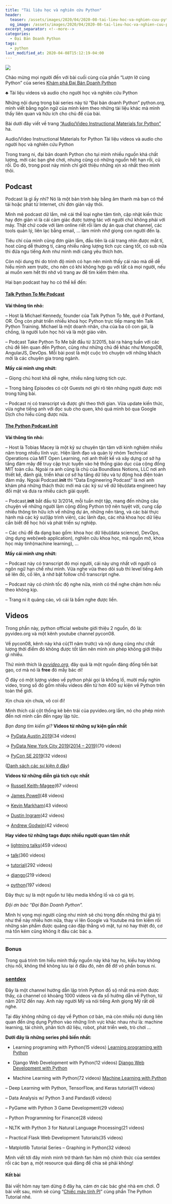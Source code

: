 ```yaml
---
title: "Tài liệu học và nghiên cứu Python"
header:
  teaser: /assets/images/2020/04/2020-08-tai-lieu-hoc-va-nghien-cuu-python-cover.webp
  og_image: /assets/images/2020/04/2020-08-tai-lieu-hoc-va-nghien-cuu-python-cover.webp
excerpt_separator: <!--more-->
categories:
  - Đại Bản Doanh Python
tags:
  - python
last_modified_at: 2020-04-08T15:12:19-04:00
---
```


![](/assets/images/2020/04/2020-08-tai-lieu-hoc-va-nghien-cuu-python-cover.webp)

Chào mừng mọi người đến với bài cuối cùng của phần “Lượn lờ cùng Python” của series [Khám phá Đại Bản Doanh Python](https://graphicdthanh.github.io/python/dai-ban-doanh-python/2020/07/dai-ban-doanh-python-series-overview.html)

♣ Tài liệu videos và audio cho người học và nghiên cứu Python

Những nội dung trong bài series này từ “Đại bản doanh Python” python.org, mình viết bằng ngôn ngữ của mình kèm theo những tài liệu khác mà mình thấy liên quan và hữu ích cho chủ đề của bài.

Bài dưới đây viết về trang [“Audio/Video Instructional Materials for Python”](https://www.python.org/doc/av/) ha.

Audio/Video Instructional Materials for Python
Tài liệu videos và audio cho người học và nghiên cứu Python

Trong trang ni, đại bản doanh Python cho tụi mình nhiều nguồn khá chất lượng, mời các bạn ghé chơi, nhưng cũng có những nguồn hết hạn rồi, cũ rồi. Do đó, trong post này mình chỉ giới thiệu những xịn xò nhất theo mình thôi.

## Podcast

Podcast là gì ấy nhỉ? Nó là một bản trình bày bằng âm thanh mà bạn có thể tải hoặc phát từ Internet, chỉ đơn giản vậy thôi.

Mình mê podcast dữ lắm, mê cái thể loại nghe tâm tình, cập nhật kiến thức hay đơn giản vì là cái cảm giác được tương tác với người chứ không phải với máy. Thật chứ code với làm online riết rồi làm dự án qua chat channel, các tools quản lý, liên lạc bằng email, … làm mình nhớ giọng con người đến lạ.

Tiêu chí của mình cũng đơn giản lắm, đầu tiên là cái trang nhìn được mắt tí, host cũng dễ thương tí, càng nhiều năng lượng tích cực càng tốt, có sub nữa thì đứa ngu tiếng Anh như mình mới càng yêu thích hơn.

Còn nội dung thì do trình độ mình có hạn nên mình thấy cái nào mà dễ dễ hiểu mình xem trước, cho nên có khi không hợp gu với tất cả mọi người, nếu ai muốn xem hết thì nhớ vô trang av để tìm kiếm thêm nha.

Hai bạn podcast hay ho có thể kể đến:
#### [Talk Python To Me Podcast](https://talkpython.fm/)

**Vài thông tin nhỏ:**

– Host là Michael Kennedy, founder của Talk Python To Me, quê ở Portland, OR. Ông còn phát triển nhiều khoá học Python trực tiếp mang tên Talk Python Training. Michael là một doanh nhân, cha của ba cô con gái, là chồng, là người luôn học hỏi và là một giáo viên.

– Podcast Take Python To Me bắt đầu từ 3/2015, bài ra hàng tuần với các chủ đề liên quan đến Python, cũng như những chủ đề khác như MongoDB, AngularJS, DevOps. Mỗi bài post là một cuộc trò chuyện với những khách mời là các chuyên gia trong ngành.

**Mấy cái mình ưng nhứt:**

– Giọng chú host khá dễ nghe, nhiều năng lượng tích cực.

– Trong bảng Episodes có cột Guests nơi ghi rõ tên những người được mời trong từng bài.

– Podcast ni có transcript và được ghi theo thời gian. Vừa update kiến thức, vừa nghe tiếng anh với đọc sub cho quen, khó quá mình bỏ qua Google Dịch cho hiểu cũng được nữa.
#### [The Python Podcast.__init__](https://www.pythonpodcast.com/)

**Vài thông tin nhỏ:**

– Host là Tobias Macey là một kỹ sư chuyên tận tâm với kinh nghiệm nhiều năm trong nhiều lĩnh vực. Hiện lãnh đạo và quản lý nhóm Technical Operations của MIT Open Learning, nơi anh thiết kế và xây dựng cơ sở hạ tầng đám mây để truy cập trực tuyến vào hệ thống giáo dục của cộng đồng MIT toàn cầu. Ngoài ra anh cũng là chủ của Boundlass Notions, LLC nơi anh thiết kế, đánh giá, triển khai cơ sở hạ tầng dữ liệu và tự động hoá điện toán đám mây. Ngoài Podcast.__init__ thì “Data Engineering Podcast” là nơi anh khám phá những thách thức mới mà các kỹ sư về dữ liệu(data engineer) hay đối mặt và đưa ra nhiều cách giải quyết.

– Podcast.__init__ bắt đầu từ 3/2014, mỗi tuần một tập, mang đến những câu chuyện về những người làm cộng đồng Python trở nên tuyệt vời, cung cấp nhiều thông tin hữu ích về những dự án, những nền tảng, và các bài thực hành mà các kỹ sư(lập trình viên), các lãnh đạo, các nhà khoa học dữ liệu cần biết để học hỏi và phát triển sự nghiệp.

– Các chủ đề đa dạng bao gồm: khoa học dữ liệu(data science), DevOps, ứng dụng web(web application), nghiên cứu khoa học, mã nguồn mở, khoa học máy tính(machine learning), …

**Mấy cái mình ưng nhứt:**

– Podcast này có transcript đó mọi người, cái này ưng nhất với người có ngôn ngữ hạn chế như mình. Vừa nghe vừa theo dõi sub thì level tiếng Anh sẽ lên đó, cố lên, à nhớ bật follow chỗ transcript nghe.

– Podcast này có chỉnh tốc độ nghe nữa, mình có thể nghe chậm hơn nếu theo không kịp.

– Trang ni ít quảng cáo, vô cái là bấm nghe được liền.

## Videos

Trong phần này, python official website giới thiệu 2 nguồn, đó là: pyvideo.org và một kênh youtube channel pycon08.

Về pycon08, kênh này khá cũ(11 năm trước) và nội dung cũng như chất lượng thời điểm đó không được tốt lắm nên mình xin phép không giới thiệu gì nhiều.

Thứ mình thích là *[pyvideo.org](https://pyvideo.org/)*, đây quả là một nguồn đáng đồng tiền bát gạo, cơ mà nó là **free** đó mấy bác ơi!

Ở đây có một lượng video về python phải gọi là khổng lồ, mười mấy nghìn video, trong số đó gồm nhiều videos đến từ hơn 400 sự kiện về Python trên toàn thế giới.

Xịn chưa xịn chưa, vô coi đi!

Mình thích cái cột thống kê bên trái của pyvideo.org lắm, nó cho phép mình đến nơi mình cần đến ngay lập tức.

*Bạn đang tìm kiếm gì?*
**Videos từ những sự kiện gần nhất**

→  [PyData Austin 2019](https://pyvideo.org/events/pydata-austin-2019.html)(34 videos)

→  [PyData New York City 2019(2014 – 2019)](https://pyvideo.org/events/pydata-new-york-city-2019.html)(70 videos)

→  [PyCon SE 2019](https://pyvideo.org/events/pycon-se-2019.html)(32 videos)

([Danh sách các sự kiện ở đây](https://pyvideo.org/events.html))

**Videos từ những diễn giả tích cực nhất**

→ [Russell Keith-Magee](https://pyvideo.org/speaker/russell-keith-magee.html)(67 videos)

→ [James Powell](https://pyvideo.org/speaker/james-powell.html)(48 videos)

→ [Kevin Markham](https://pyvideo.org/speaker/kevin-markham.html)(43 videos)

→ [Dustin Ingram](https://pyvideo.org/speaker/dustin-ingram.html)(42 videos)

→ [Andrew Godwin](https://pyvideo.org/speaker/andrew-godwin.html)(42 videos)

**Hay video từ những tags được nhiều người quan tâm nhất**

→ [lightning talks](https://pyvideo.org/tag/lightning-talks/)(459 videos)

→ [talk](https://pyvideo.org/tag/talk/)(360 videos)

→ [tutorial](https://pyvideo.org/tag/tutorial/)(292 videos)

→ [django](https://pyvideo.org/tag/django/)(219 videos)

→ [python](https://pyvideo.org/tag/python/)(197 videos)

Đây thực sự là một nguồn tư liệu media khổng lồ và có giá trị.

*Đội ơn bác “Đại Bản Doanh Python”.*

Mình hi vọng mọi người cũng như mình sẽ chú trọng đến những thứ giá trị như thế này nhiều hơn nữa, thay vì lên Google và Youtube mà tìm kiếm rồi những sản phẩm được quảng cáo đập thẳng vô mặt, tụi nó hay thiệt đó, cơ mà tốn kém cũng không ít đâu các bác ạ.

<hr>

### Bonus

Trong quá trình tìm hiểu mình thấy nguồn này khá hay ho, kiểu hay không chịu nổi, không thể không lưu lại ở đâu đó, nên để đỡ vô phần bonus ni.

### [sentdex](https://www.youtube.com/user/sentdex)

Đây là một channel hướng dẫn lập trình Python đồ sộ nhất mà mình được thấy, cả channel có khoảng 1000 videos và đa số hướng dẫn về Python, từ năm 2012 đến nay. Anh này người Mỹ và nói tiếng Anh giọng Mỹ rất dễ nghe.

Tại đây không những có dạy về Python cơ bản, mà còn nhiều nội dung liên quan đến ứng dụng Python vào những lĩnh vực khác nhau như là: machine learning, tài chính, phân tích dữ liệu, robot, phát triển web, trò chơi …

**Dưới đây là những series phổ biến nhất:**

- Learning programing with Python(15 videos)
[Learning programing with Python](https://www.youtube.com/watch?v=eXBD2bB9-RA&list=PLQVvvaa0QuDeAams7fkdcwOGBpGdHpXln)

- Django Web Development with Python(12 videos)
[Django Web Development with Python](https://www.youtube.com/watch?v=yD0_1DPmfKM&list=PLQVvvaa0QuDe9nqlirjacLkBYdgc2inh3)

- Machine Learning with Python(72 videos)
[Machine Learning with Python](https://www.youtube.com/watch?v=OGxgnH8y2NM&list=PLQVvvaa0QuDfKTOs3Keq_kaG2P55YRn5v)

– Deep Learning with Python, TensorFlow, and Keras tutorial(11 videos)
[](https://www.youtube.com/watch?v=wQ8BIBpya2k&list=PLQVvvaa0QuDfhTox0AjmQ6tvTgMBZBEXN)

– Data Analysis w/ Python 3 and Pandas(6 videos)
[](https://www.youtube.com/watch?v=nLw1RNvfElg&list=PLQVvvaa0QuDfSfqQuee6K8opKtZsh7sA9)

– PyGame with Python 3 Game Development(29 videos)
[](https://www.youtube.com/watch?v=ujOTNg17LjI&list=PLQVvvaa0QuDdLkP8MrOXLe_rKuf6r80KO)

– Python Programming for Finance(28 videos)
[](https://www.youtube.com/watch?v=2BrpKpWwT2A&list=PLQVvvaa0QuDcOdF96TBtRtuQksErCEBYZ)

– NLTK with Python 3 for Natural Language Processing(21 videos)
[](https://www.youtube.com/watch?v=FLZvOKSCkxY&list=PLQVvvaa0QuDf2JswnfiGkliBInZnIC4HL)

– Practical Flask Web Development Tutorials(35 videos)
[](https://www.youtube.com/watch?v=Lv1fv-HmkQo&list=PLQVvvaa0QuDc_owjTbIY4rbgXOFkUYOUB)

– Matplotlib Tutorial Series – Graphing in Python(32 videos)
[](https://www.youtube.com/watch?v=q7Bo_J8x_dw&list=PLQVvvaa0QuDfefDfXb9Yf0la1fPDKluPF)

Mình viết tới đây mình mình trở thành fan hâm mộ chính thức của sentdex rồi các bạn ạ, một resource quá đáng để chia sẻ phải không!

#### Kết bài
Bài viết hôm nay tạm dừng ở đây ha, cám ơn các bác ghé nhà em chơi.
Ở bài viết sau, mình sẽ cùng “[Chiếc máy tính PI](https://graphicdthanh.github.io/python/dai-ban-doanh-python/2020/05/20/chiec-may-tinh-PI.html)” cùng phần The Python Tutorial nhé.